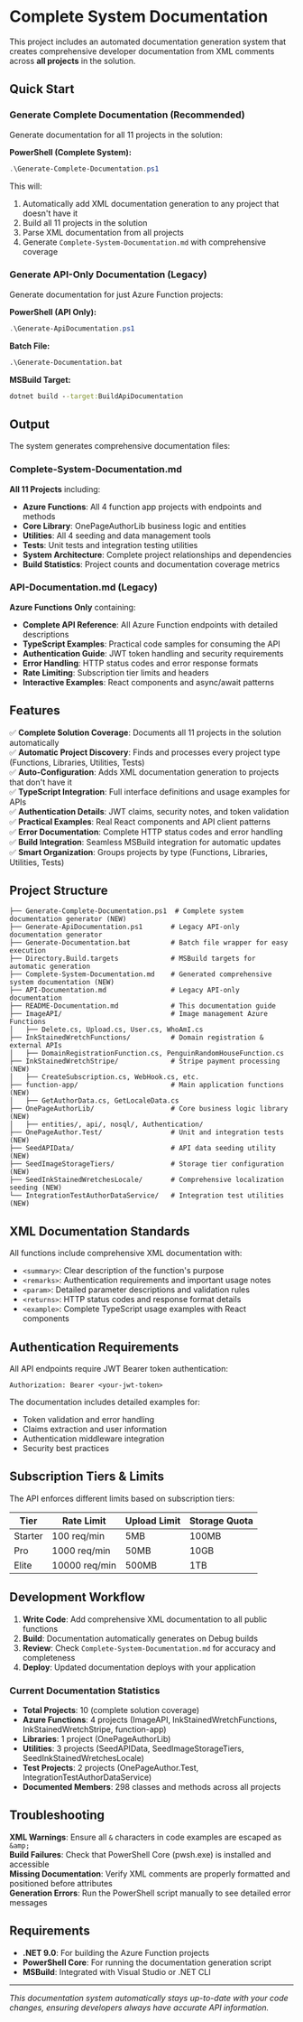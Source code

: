 # Complete System Documentation

This project includes an automated documentation generation system that creates comprehensive developer documentation from XML comments across **all projects** in the solution.

## Quick Start

### Generate Complete Documentation (Recommended)
Generate documentation for all 11 projects in the solution:

**PowerShell (Complete System):**
```powershell
.\Generate-Complete-Documentation.ps1
```

This will:
1. Automatically add XML documentation generation to any project that doesn't have it
2. Build all 11 projects in the solution
3. Parse XML documentation from all projects  
4. Generate `Complete-System-Documentation.md` with comprehensive coverage

### Generate API-Only Documentation (Legacy)
Generate documentation for just Azure Function projects:

**PowerShell (API Only):**
```powershell
.\Generate-ApiDocumentation.ps1
```

**Batch File:**
```cmd
.\Generate-Documentation.bat
```

**MSBuild Target:**
```cmd
dotnet build --target:BuildApiDocumentation
```

## Output

The system generates comprehensive documentation files:

### Complete-System-Documentation.md
**All 11 Projects** including:
- **Azure Functions**: All 4 function app projects with endpoints and methods
- **Core Library**: OnePageAuthorLib business logic and entities  
- **Utilities**: All 4 seeding and data management tools
- **Tests**: Unit tests and integration testing utilities
- **System Architecture**: Complete project relationships and dependencies
- **Build Statistics**: Project counts and documentation coverage metrics

### API-Documentation.md (Legacy)
**Azure Functions Only** containing:
- **Complete API Reference**: All Azure Function endpoints with detailed descriptions
- **TypeScript Examples**: Practical code samples for consuming the API
- **Authentication Guide**: JWT token handling and security requirements  
- **Error Handling**: HTTP status codes and error response formats
- **Rate Limiting**: Subscription tier limits and headers
- **Interactive Examples**: React components and async/await patterns

## Features

✅ **Complete Solution Coverage**: Documents all 11 projects in the solution automatically  
✅ **Automatic Project Discovery**: Finds and processes every project type (Functions, Libraries, Utilities, Tests)  
✅ **Auto-Configuration**: Adds XML documentation generation to projects that don't have it  
✅ **TypeScript Integration**: Full interface definitions and usage examples for APIs  
✅ **Authentication Details**: JWT claims, security notes, and token validation  
✅ **Practical Examples**: Real React components and API client patterns  
✅ **Error Documentation**: Complete HTTP status codes and error handling  
✅ **Build Integration**: Seamless MSBuild integration for automatic updates  
✅ **Smart Organization**: Groups projects by type (Functions, Libraries, Utilities, Tests)  

## Project Structure

```
├── Generate-Complete-Documentation.ps1  # Complete system documentation generator (NEW)
├── Generate-ApiDocumentation.ps1       # Legacy API-only documentation generator
├── Generate-Documentation.bat          # Batch file wrapper for easy execution  
├── Directory.Build.targets             # MSBuild targets for automatic generation
├── Complete-System-Documentation.md    # Generated comprehensive system documentation (NEW)
├── API-Documentation.md                # Legacy API-only documentation
├── README-Documentation.md             # This documentation guide
├── ImageAPI/                           # Image management Azure Functions
│   ├── Delete.cs, Upload.cs, User.cs, WhoAmI.cs
├── InkStainedWretchFunctions/          # Domain registration & external APIs  
│   ├── DomainRegistrationFunction.cs, PenguinRandomHouseFunction.cs
├── InkStainedWretchStripe/             # Stripe payment processing (NEW)
│   ├── CreateSubscription.cs, WebHook.cs, etc.
├── function-app/                       # Main application functions (NEW)
│   ├── GetAuthorData.cs, GetLocaleData.cs
├── OnePageAuthorLib/                   # Core business logic library (NEW)
│   ├── entities/, api/, nosql/, Authentication/
├── OnePageAuthor.Test/                 # Unit and integration tests (NEW)
├── SeedAPIData/                        # API data seeding utility (NEW)
├── SeedImageStorageTiers/              # Storage tier configuration (NEW)
├── SeedInkStainedWretchesLocale/       # Comprehensive localization seeding (NEW)
└── IntegrationTestAuthorDataService/   # Integration test utilities (NEW)
```

## XML Documentation Standards

All functions include comprehensive XML documentation with:

- `<summary>`: Clear description of the function's purpose
- `<remarks>`: Authentication requirements and important usage notes  
- `<param>`: Detailed parameter descriptions and validation rules
- `<returns>`: HTTP status codes and response format details
- `<example>`: Complete TypeScript usage examples with React components

## Authentication Requirements

All API endpoints require JWT Bearer token authentication:

```http
Authorization: Bearer <your-jwt-token>
```

The documentation includes detailed examples for:
- Token validation and error handling
- Claims extraction and user information  
- Authentication middleware integration
- Security best practices

## Subscription Tiers & Limits

The API enforces different limits based on subscription tiers:

| Tier | Rate Limit | Upload Limit | Storage Quota |
|------|------------|--------------|---------------|
| Starter | 100 req/min | 5MB | 100MB |  
| Pro | 1000 req/min | 50MB | 10GB |
| Elite | 10000 req/min | 500MB | 1TB |

## Development Workflow

1. **Write Code**: Add comprehensive XML documentation to all public functions
2. **Build**: Documentation automatically generates on Debug builds  
3. **Review**: Check `Complete-System-Documentation.md` for accuracy and completeness
4. **Deploy**: Updated documentation deploys with your application

### Current Documentation Statistics  
- **Total Projects**: 10 (complete solution coverage)
- **Azure Functions**: 4 projects (ImageAPI, InkStainedWretchFunctions, InkStainedWretchStripe, function-app)  
- **Libraries**: 1 project (OnePageAuthorLib)
- **Utilities**: 3 projects (SeedAPIData, SeedImageStorageTiers, SeedInkStainedWretchesLocale)
- **Test Projects**: 2 projects (OnePageAuthor.Test, IntegrationTestAuthorDataService)
- **Documented Members**: 298 classes and methods across all projects

## Troubleshooting

**XML Warnings**: Ensure all `&` characters in code examples are escaped as `&amp;`  
**Build Failures**: Check that PowerShell Core (pwsh.exe) is installed and accessible  
**Missing Documentation**: Verify XML comments are properly formatted and positioned before attributes  
**Generation Errors**: Run the PowerShell script manually to see detailed error messages  

## Requirements

- **.NET 9.0**: For building the Azure Function projects
- **PowerShell Core**: For running the documentation generation script  
- **MSBuild**: Integrated with Visual Studio or .NET CLI

---

*This documentation system automatically stays up-to-date with your code changes, ensuring developers always have accurate API information.*